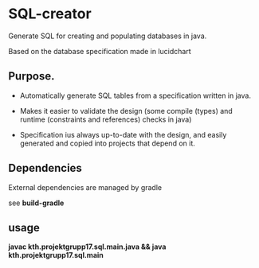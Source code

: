 # SQL-creator
Generate SQL for creating and populating databases in java.

Based on the database specification made in lucidchart

## Purpose. 
* Automatically generate SQL tables from a specification written in java.

* Makes it easier to validate the design (some compile (types) and runtime (constraints and references) checks in java)

* Specification ius always up-to-date with the design, and easily generated and copied into projects that depend on it. 

## Dependencies
External dependencies are managed by gradle

see **build-gradle**


## usage 
**javac kth.projektgrupp17.sql.main.java && java kth.projektgrupp17.sql.main**
